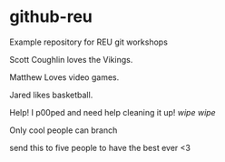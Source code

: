 # github-reu
Example repository for REU git workshops

Scott Coughlin loves the Vikings.

Matthew Loves video games.

Jared likes basketball.

Help! I p00ped and need help cleaning it up! *wipe* *wipe*

Only cool people can branch

send this to five people to have the best ever <3
